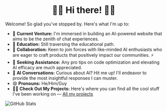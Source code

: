 <h1 align="center">🎉👋 Hi there! 👋🎉</h1>

Welcome! So glad you've stopped by. Here's what I'm up to:

- 🔭 **Current Venture:** I'm immersed in building an AI-powered website that aims to be the zenith of chat experiences.
- 🌱 **Education:** Still traversing the educational path.
- 👯 **Collaboration:** Keen to join forces with like-minded AI enthusiasts who are eager to craft products that positively impact our communities. ⚡
- 🤔 **Seeking Assistance:** Any pro tips on code optimization and elevating AI efficacy are much appreciated.
- 💬 **AI Conversations:** Curious about AI? Hit me up! I'll endeavor to provide the most insightful responses I can muster.
- 😄 **Pronouns:** He/Him/Guy
- 💁‍♂️ **Check Out My Projects:** Here's where you can find all the cool stuff I've been working on — [All my projects](https://ngoctuanai-project.static.hf.space)

![GitHub Stats](https://github-readme-stats.vercel.app/api?username=chokiproai&show_icons=true&theme=transparent)

